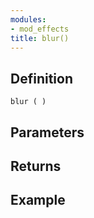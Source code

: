 ```yaml
---
modules:
- mod_effects
title: blur()
---
```


## Definition

    blur ( )

## Parameters

## Returns

## Example

```
```

